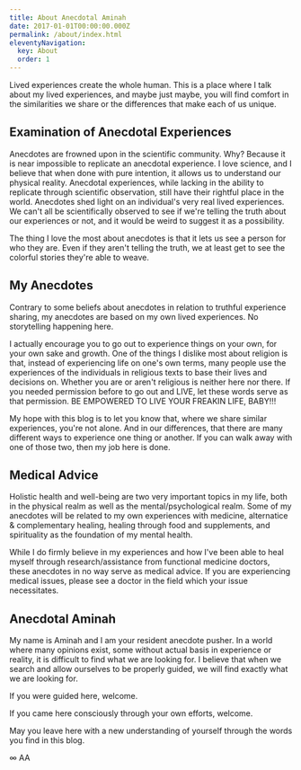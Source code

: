 ```yaml
---
title: About Anecdotal Aminah
date: 2017-01-01T00:00:00.000Z
permalink: /about/index.html
eleventyNavigation:
  key: About
  order: 1
---
```

Lived experiences create the whole human. This is a place where I talk about my lived experiences, and maybe just maybe, you will find comfort in the similarities we share or the differences that make each of us unique. 

## Examination of Anecdotal Experiences

Anecdotes are frowned upon in the scientific community. Why? Because it is near impossible to replicate an anecdotal experience. I love science, and I believe that when done with pure intention, it allows us to understand our physical reality. Anecdotal experiences, while lacking in the ability to replicate through scientific observation, still have their rightful place in the world. Anecdotes shed light on an individual's very real lived experiences. We can't all be scientifically observed to see if we're telling the truth about our experiences or not, and it would be weird to suggest it as a possibility. 

The thing I love the most about anecdotes is that it lets us see a person for who they are. Even if they aren't telling the truth, we at least get to see the colorful stories they're able to weave.

## My Anecdotes

Contrary to some beliefs about anecdotes in relation to truthful experience sharing, my anecdotes are based on my own lived experiences. No storytelling happening here. 

I actually encourage you to go out to experience things on your own, for your own sake and growth. One of the things I dislike most about religion is that, instead of experiencing life on one's own terms, many people use the experiences of the individuals in religious texts to base their lives and decisions on. Whether you are or aren't religious is neither here nor there. If you needed permission before to go out and LIVE, let these words serve as that permission. BE EMPOWERED TO LIVE YOUR FREAKIN LIFE, BABY!!!

My hope with this blog is to let you know that, where we share similar experiences, you're not alone. And in our differences, that there are many different ways to experience one thing or another. If you can walk away with one of those two, then my job here is done.

## Medical Advice

Holistic health and well-being are two very important topics in my life, both in the physical realm as well as the mental/psychological realm. Some of my anecdotes will be related to my own experiences with medicine, alternatice & complementary healing, healing through food and supplements, and spirituality as the foundation of my mental health.

While I do firmly believe in my experiences and how I've been able to heal myself through research/assistance from functional medicine doctors, these anecdotes in no way serve as medical advice. If you are experiencing medical issues, please see a doctor in the field which your issue necessitates. 

## Anecdotal Aminah

My name is Aminah and I am your resident anecdote pusher. In a world where many opinions exist, some without actual basis in experience or reality, it is difficult to find what we are looking for. I believe that when we search and allow ourselves to be properly guided, we will find exactly what we are looking for. 

If you were guided here, welcome. 

If you came here consciously through your own efforts, welcome.

May you leave here with a new understanding of yourself through the words you find in this blog.

∞ AA